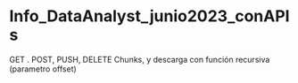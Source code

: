 # Info_DataAnalyst_junio2023_conAPIs
GET . POST, PUSH, DELETE
Chunks, y descarga con función recursiva (parametro offset)

